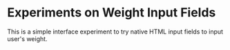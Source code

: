 # Experiments on Weight Input Fields
This is a simple interface experiment to try native HTML input fields to input user's weight.
